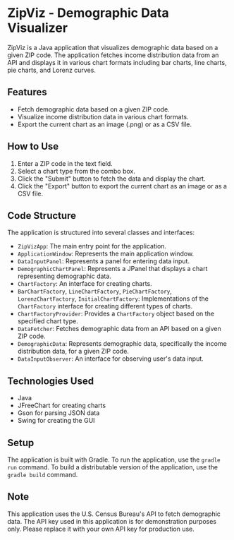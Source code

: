 # ZipViz - Demographic Data Visualizer

ZipViz is a Java application that visualizes demographic data based on a given ZIP code. The application fetches income distribution data from an API and displays it in various chart formats including bar charts, line charts, pie charts, and Lorenz curves.

## Features

- Fetch demographic data based on a given ZIP code.
- Visualize income distribution data in various chart formats.
- Export the current chart as an image (.png) or as a CSV file.

## How to Use

1. Enter a ZIP code in the text field.
2. Select a chart type from the combo box.
3. Click the "Submit" button to fetch the data and display the chart.
4. Click the "Export" button to export the current chart as an image or as a CSV file.

## Code Structure

The application is structured into several classes and interfaces:

- `ZipVizApp`: The main entry point for the application.
- `ApplicationWindow`: Represents the main application window.
- `DataInputPanel`: Represents a panel for entering data input.
- `DemographicChartPanel`: Represents a JPanel that displays a chart representing demographic data.
- `ChartFactory`: An interface for creating charts.
- `BarChartFactory`, `LineChartFactory`, `PieChartFactory`, `LorenzChartFactory`, `InitialChartFactory`: Implementations of the `ChartFactory` interface for creating different types of charts.
- `ChartFactoryProvider`: Provides a `ChartFactory` object based on the specified chart type.
- `DataFetcher`: Fetches demographic data from an API based on a given ZIP code.
- `DemographicData`: Represents demographic data, specifically the income distribution data, for a given ZIP code.
- `DataInputObserver`: An interface for observing user's data input.

## Technologies Used

- Java
- JFreeChart for creating charts
- Gson for parsing JSON data
- Swing for creating the GUI

## Setup

The application is built with Gradle. To run the application, use the `gradle run` command. To build a distributable version of the application, use the `gradle build` command.

## Note

This application uses the U.S. Census Bureau's API to fetch demographic data. The API key used in this application is for demonstration purposes only. Please replace it with your own API key for production use.